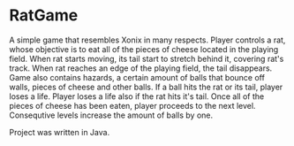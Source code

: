 RatGame
=======

A simple game that resembles Xonix in many respects. Player controls a rat,
whose objective is to eat all of the pieces of cheese located in the playing
field. When rat starts moving, its tail start to stretch behind it, covering
rat's track. When rat reaches an edge of the playing field, the tail
disappears. Game also contains hazards, a certain amount of balls that bounce
off walls, pieces of cheese and other balls. If a ball hits the rat or its
tail, player loses a life. Player loses a life also if the rat hits it's tail.
Once all of the pieces of cheese has been eaten, player proceeds to the next
level. Consequtive levels increase the amount of balls by one.

Project was written in Java.
